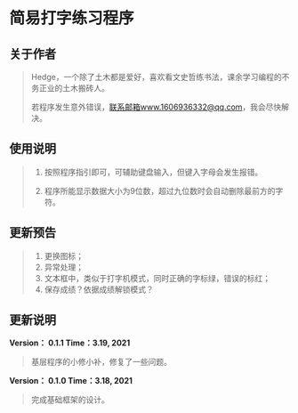 # 简易打字练习程序

## 关于作者

> Hedge，一个除了土木都是爱好，喜欢看文史哲练书法，课余学习编程的不务正业的土木搬砖人。
>
> 若程序发生意外错误，联系邮箱www.1606936332@qq.com，我会尽快解决。



## 使用说明

> 1. 按照程序指引即可，可辅助键盘输入，但键入字母会发生报错。
>
> 2. 程序所能显示数据大小为9位数，超过九位数时会自动删除最前方的字符。



## 更新预告

> 1. 更换图标；
> 2. 异常处理；
> 3. 文本框中，类似于打字机模式，同时正确的字标绿，错误的标红；
> 4. 保存成绩？依据成绩解锁模式？
>



## 更新说明

**Version： 0.1.1	Time：3.19, 2021**

> 基层程序的小修小补，修复了一些问题。

**Version： 0.1.0	Time：3.18, 2021**

> 完成基础框架的设计。